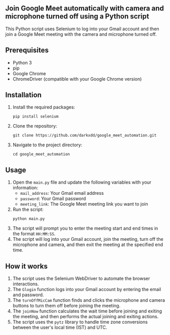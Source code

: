 
## Join Google Meet automatically with camera and microphone turned off using a Python script

This Python script uses Selenium to log into your Gmail account and then join a Google Meet meeting with the camera and microphone turned off.

## Prerequisites
- Python 3
- pip
- Google Chrome
- ChromeDriver (compatible with your Google Chrome version)

## Installation
1. Install the required packages:
   ```
   pip install selenium
   ```
2. Clone the repository:
   ```
   git clone https://github.com/darkxdd/google_meet_automation.git
   ```
3. Navigate to the project directory:
   ```
   cd google_meet_automation
   ```

## Usage
1. Open the `main.py` file and update the following variables with your information:
   - `mail_address`: Your Gmail email address
   - `password`: Your Gmail password
   - `meeting_link`: The Google Meet meeting link you want to join
2. Run the script:
   ```
   python main.py
   ```
3. The script will prompt you to enter the meeting start and end times in the format `HH:MM:SS`.
4. The script will log into your Gmail account, join the meeting, turn off the microphone and camera, and then exit the meeting at the specified end time.

## How it works
1. The script uses the Selenium WebDriver to automate the browser interactions.
2. The `Glogin` function logs into your Gmail account by entering the email and password.
3. The `turnOffMicCam` function finds and clicks the microphone and camera buttons to turn them off before joining the meeting.
4. The `joinNow` function calculates the wait time before joining and exiting the meeting, and then performs the actual joining and exiting actions.
5. The script uses the `pytz` library to handle time zone conversions between the user's local time (IST) and UTC.
